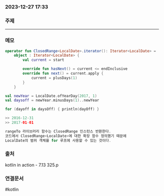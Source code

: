 ###  2023-12-27 17:33
### 주제
----
### 메모
``` kotlin
operator fun ClosedRange<LocalDate>.iterator(): Iterator<LocalDate> = 
	object : Iterator<LocalDate> {
		val current = start

		override fun hasNext() = current <= endInclusive
		override fun next() = current.apply {
			current = plusDays(1)
		}
	}

val newYear = LocalDate.ofYearDay(2017, 1)
val daysoff = newYear.minusDays(1)..newYear

for (dayoff in daysOff) { println(dayOff) }

>> 2016-12-31
>> 2017-01-01

rangeTo 라이브러리 함수는 ClosedRange 인스턴스 반환한다.
코드에서 ClosedRange<LocalDate>에 대한 확장 함수 정의했기 때문에 
LocalDate의 범위 객체를 for 루프에 사용할 수 있는 것이다.
```
### 출처
kotlin in action - 7.13 325.p
### 연결문서
#kotlin 

